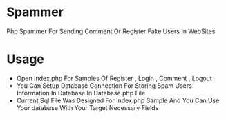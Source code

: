 # Spammer
Php Spammer For Sending Comment Or Register Fake Users In WebSites

# Usage
- Open Index.php For Samples Of Register , Login , Comment , Logout
- You Can Setup Database Connection For Storing Spam Users Information In Database In Database.php File
- Current Sql File Was Designed For Index.php Sample And You Can Use Your database With Your Target Necessary Fields
 
